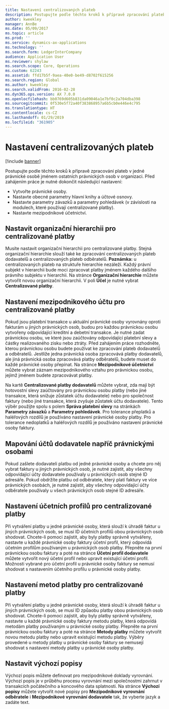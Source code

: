 ```yaml
---
title: Nastavení centralizovaných plateb
description: Postupujte podle těchto kroků k přípravě zpracování plateb v jedné právnické osobě jménem ostatních právnických osob v organizaci.
author: kweekley
manager: AnnBe
ms.date: 05/09/2017
ms.topic: article
ms.prod: ''
ms.service: dynamics-ax-applications
ms.technology: ''
ms.search.form: LedgerInterCompany
audience: Application User
ms.reviewer: shylaw
ms.search.scope: Core, Operations
ms.custom: 62243
ms.assetid: ffd17b5f-9aea-40e0-be49-d8702f615256
ms.search.region: Global
ms.author: kweekley
ms.search.validFrom: 2016-02-28
ms.dyn365.ops.version: AX 7.0.0
ms.openlocfilehash: bb0769d605b831da09046a1e7bf0c2a704dba398
ms.sourcegitcommit: 0f530e5f72a40f383868957a6b5cb0e446e4c795
ms.translationtype: HT
ms.contentlocale: cs-CZ
ms.lasthandoff: 01/29/2019
ms.locfileid: "361905"
---
```

# <a name="set-up-centralized-payments"></a>Nastavení centralizovaných plateb

[!include [banner](../includes/banner.md)]

Postupujte podle těchto kroků k přípravě zpracování plateb v jedné právnické osobě jménem ostatních právnických osob v organizaci. Před zahájením práce je nutné dokončit následující nastavení:

-   Vytvořte právnické osoby.
-   Nastavte obecné parametry hlavní knihy a účtové osnovy.
-   Nastavte parametry závazků a parametry pohledávek (v závislosti na modulech, které používají centralizované platby).
-   Nastavte mezipodnikové účetnictví.

## <a name="set-up-an-organizational-hierarchy-for-centralized-payments"></a>Nastavit organizační hierarchii pro centralizované platby
Musíte nastavit organizační hierarchii pro centralizované platby. Stejná organizační hierarchie slouží také ke zpracování centralizovaných plateb dodavatelů a centralizovaných plateb odběratelů. **Poznámka:** u centralizovaných plateb na struktuře hierarchie nezáleží. Každý právní subjekt v hierarchii bude moci zpracovat platby jménem každého dalšího právního subjektu v hierarchii. Na stránce **Organizační hierarchie** můžete vytvořit novou organizační hierarchii. V poli **Účel** je nutné vybrat **Centralizované platby**. 

## <a name="set-up-an-intercompany-account-for-centralized-payments"></a>Nastavení mezipodnikového účtu pro centralizované platby
Pokud jsou platební transakce u aktuální právnické osoby vyrovnány oproti fakturám u jiných právnických osob, budou pro každou právnickou osobu vytvořeny odpovídající kreditní a debetní transakce. Je nutné zadat právnickou osobu, ve které jsou zaúčtovány odpovídající platební slevy a částky realizovaného zisku nebo ztráty. Před zahájením práce rozhodněte, kterou právnickou osobu budete používat ke zpracování plateb dodavatelů a odběratelů. Jestliže jedna právnická osoba zpracovává platby dodavatelů, ale jiná právnická osoba zpracovává platby odběratelů, budete muset do každé právnické osoby přepínat. Na stránce **Mezipodnikové účetnictví** můžete vybrat záznam mezipodnikového vztahu pro právnickou osobu, jejímž jménem budete zpracovávat platby. 

Na kartě **Centralizované platby dodavatelů** můžete vybrat, zda mají být hotovostní slevy zaúčtovány pro právnickou osobu platby (nebo jiné transakce, která snižuje zůstatek účtu dodavatele) nebo pro společnost faktury (nebo jiné transakce, která zvyšuje zůstatek účtu dodavatele). Tento výběr použijte spolu s polem **Správa platební slevy** na stránkách **Parametry závazků** a **Parametry pohledávek**. Pro tolerance přeplatků a haléřových rozdílů je používáno nastavení právnické osoby platby. Pro tolerance nedoplatků a haléřových rozdílů je používáno nastavení právnické osoby faktury.

## <a name="map-vendor-accounts-across-legal-entities"></a>Mapování účtů dodavatele napříč právnickými osobami
Pokud zašlete dodavateli platbu od jedné právnické osoby a chcete pro něj vybrat faktury u jiných právnických osob, je nutné zajistit, aby všechny odpovídající účty dodavatele používaly u právnických osob stejné ID adresáře. Pokud obdržíte platbu od odběratele, který platí faktury ve více právnických osobách, je nutné zajistit, aby všechny odpovídající účty odběratele používaly u všech právnických osob stejné ID adresáře.

## <a name="set-up-posting-profiles-for-centralized-payments"></a>Nastavení účetních profilů pro centralizované platby
Při vytváření platby u jedné právnické osoby, která slouží k úhradě faktur u jiných právnických osob, se musí ID účetních profilů obou právnických osob shodovat. Chcete-li pomoci zajistit, aby byly platby správně vytvářeny, nastavte u každé právnické osoby faktury účetní profil, který odpovídá účetním profilům používaným u právnických osob platby. Přepněte na první právnickou osobu faktury a poté na stránce **Účetní profil dodavatele** můžete vytvořit nový účetní profil nebo upravit existující účetní profil. Možnosti vybrané pro účetní profil u právnické osoby faktury se nemusí shodovat s nastavením účetního profilu u právnické osoby platby.

## <a name="set-up-methods-of-payment-for-centralized-payments"></a>Nastavení metod platby pro centralizované platby
Při vytváření platby u jedné právnické osoby, která slouží k úhradě faktur u jiných právnických osob, se musí ID způaobu platby obou právnických osob shodovat. Chcete-li pomoci zajistit, aby byly platby správně vytvářeny, nastavte u každé právnické osoby faktury metodu platby, která odpovídá metodám platby používaným u právnické osoby platby. Přepněte na první právnickou osobu faktury a poté na stránce **Metody platby** můžete vytvořit novou metodu platby nebo upravit existující metodu platby. Výběry provedené u metody platby u právnické osoby faktury se nemusejí shodovat s nastavení metody platby u právnické osoby platby.

## <a name="set-up-default-descriptions"></a>Nastavit výchozí popisy
Výchozí popis můžete definovat pro mezipodnikové doklady vyrovnání. Výchozí popis je v průběhu procesu vyrovnání mezi společnostmi zahrnut v transakcích počátečního a koncového data splatnosti. Na stránce **Výchozí popisy** můžete vytvořit nové popisy pro **Mezipodnikové vyrovnání odběratele** i **Mezipodnikové vyrovnání dodavatele** tak, že vyberte jazyk a zadáte text.



